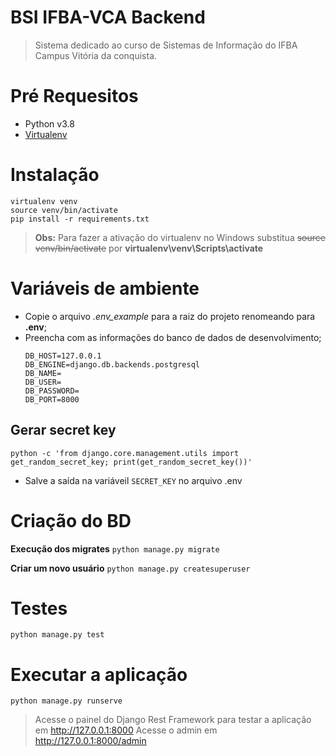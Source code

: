 # BSI IFBA-VCA Backend

> Sistema dedicado ao curso de Sistemas de Informação do IFBA Campus Vitória da conquista.

# Pré Requesitos
- Python v3.8
- [Virtualenv](https://virtualenv.pypa.io/en/latest/)
# Instalação

```
virtualenv venv
source venv/bin/activate
pip install -r requirements.txt
```

> **Obs:** Para fazer a ativação do virtualenv no Windows substitua ~~source venv/bin/activate~~ por **virtualenv\venv\Scripts\activate**

# Variáveis de ambiente
- Copie o arquivo *.env_example* para a raiz do projeto renomeando para **.env**;
- Preencha com as informações do banco de dados de desenvolvimento;
	```
	DB_HOST=127.0.0.1
	DB_ENGINE=django.db.backends.postgresql
	DB_NAME=
	DB_USER=
	DB_PASSWORD=
	DB_PORT=8000
	```
## Gerar secret key
```console
python -c 'from django.core.management.utils import get_random_secret_key; print(get_random_secret_key())'
``` 
- Salve a saída na variáveil `SECRET_KEY` no arquivo .env
# Criação do BD
**Execução dos migrates**
	```
	python manage.py migrate
	```

**Criar um novo usuário**
	```
	python manage.py createsuperuser
	```

# Testes
```
python manage.py test
```
# Executar a aplicação
```
python manage.py runserve
```

> Acesse o painel do Django Rest Framework para testar a aplicação em http://127.0.0.1:8000
> Acesse o admin em http://127.0.0.1:8000/admin
